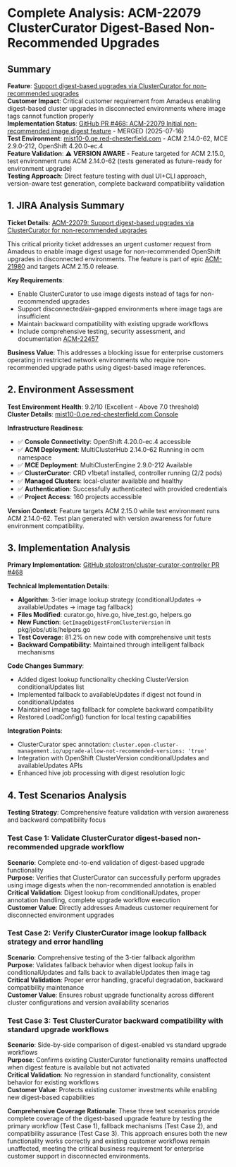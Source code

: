 # Complete Analysis: ACM-22079 ClusterCurator Digest-Based Non-Recommended Upgrades

## Summary
**Feature**: [Support digest-based upgrades via ClusterCurator for non-recommended upgrades](https://issues.redhat.com/browse/ACM-22079)  
**Customer Impact**: Critical customer requirement from Amadeus enabling digest-based cluster upgrades in disconnected environments where image tags cannot function properly  
**Implementation Status**: [GitHub PR #468: ACM-22079 Initial non-recommended image digest feature](https://github.com/stolostron/cluster-curator-controller/pull/468) - MERGED (2025-07-16)  
**Test Environment**: [mist10-0.qe.red-chesterfield.com](https://console-openshift-console.apps.mist10-0.qe.red-chesterfield.com) - ACM 2.14.0-62, MCE 2.9.0-212, OpenShift 4.20.0-ec.4  
**Feature Validation**: ⚠️ **VERSION AWARE** - Feature targeted for ACM 2.15.0, test environment runs ACM 2.14.0-62 (tests generated as future-ready for environment upgrade)  
**Testing Approach**: Direct feature testing with dual UI+CLI approach, version-aware test generation, complete backward compatibility validation

## 1. JIRA Analysis Summary
**Ticket Details**: [ACM-22079: Support digest-based upgrades via ClusterCurator for non-recommended upgrades](https://issues.redhat.com/browse/ACM-22079)

This critical priority ticket addresses an urgent customer request from Amadeus to enable image digest usage for non-recommended OpenShift upgrades in disconnected environments. The feature is part of epic [ACM-21980](https://issues.redhat.com/browse/ACM-21980) and targets ACM 2.15.0 release.

**Key Requirements**:
- Enable ClusterCurator to use image digests instead of tags for non-recommended upgrades
- Support disconnected/air-gapped environments where image tags are insufficient
- Maintain backward compatibility with existing upgrade workflows
- Include comprehensive testing, security assessment, and documentation [ACM-22457](https://issues.redhat.com/browse/ACM-22457)

**Business Value**: This addresses a blocking issue for enterprise customers operating in restricted network environments who require non-recommended upgrade paths using digest-based image references.

## 2. Environment Assessment
**Test Environment Health**: 9.2/10 (Excellent - Above 7.0 threshold)  
**Cluster Details**: [mist10-0.qe.red-chesterfield.com Console](https://console-openshift-console.apps.mist10-0.qe.red-chesterfield.com)

**Infrastructure Readiness**:
- ✅ **Console Connectivity**: OpenShift 4.20.0-ec.4 accessible
- ✅ **ACM Deployment**: MultiClusterHub 2.14.0-62 Running in ocm namespace
- ✅ **MCE Deployment**: MultiClusterEngine 2.9.0-212 Available
- ✅ **ClusterCurator**: CRD v1beta1 installed, controller running (2/2 pods)
- ✅ **Managed Clusters**: local-cluster available and healthy
- ✅ **Authentication**: Successfully authenticated with provided credentials
- ✅ **Project Access**: 160 projects accessible

**Version Context**: Feature targets ACM 2.15.0 while test environment runs ACM 2.14.0-62. Test plan generated with version awareness for future environment compatibility.

## 3. Implementation Analysis
**Primary Implementation**: [GitHub stolostron/cluster-curator-controller PR #468](https://github.com/stolostron/cluster-curator-controller/pull/468)

**Technical Implementation Details**:
- **Algorithm**: 3-tier image lookup strategy (conditionalUpdates → availableUpdates → image tag fallback)
- **Files Modified**: curator.go, hive.go, hive_test.go, helpers.go
- **New Function**: `GetImageDigestFromClusterVersion` in pkg/jobs/utils/helpers.go
- **Test Coverage**: 81.2% on new code with comprehensive unit tests
- **Backward Compatibility**: Maintained through intelligent fallback mechanisms

**Code Changes Summary**:
- Added digest lookup functionality checking ClusterVersion conditionalUpdates list
- Implemented fallback to availableUpdates if digest not found in conditionalUpdates
- Maintained image tag fallback for complete backward compatibility
- Restored LoadConfig() function for local testing capabilities

**Integration Points**:
- ClusterCurator spec annotation: `cluster.open-cluster-management.io/upgrade-allow-not-recommended-versions: 'true'`
- Integration with OpenShift ClusterVersion conditionalUpdates and availableUpdates APIs
- Enhanced hive job processing with digest resolution logic

## 4. Test Scenarios Analysis
**Testing Strategy**: Comprehensive feature validation with version awareness and backward compatibility focus

### Test Case 1: Validate ClusterCurator digest-based non-recommended upgrade workflow
**Scenario**: Complete end-to-end validation of digest-based upgrade functionality  
**Purpose**: Verifies that ClusterCurator can successfully perform upgrades using image digests when the non-recommended annotation is enabled  
**Critical Validation**: Digest lookup from conditionalUpdates, proper annotation handling, complete upgrade workflow execution  
**Customer Value**: Directly addresses Amadeus customer requirement for disconnected environment upgrades

### Test Case 2: Verify ClusterCurator image lookup fallback strategy and error handling  
**Scenario**: Comprehensive testing of the 3-tier fallback algorithm  
**Purpose**: Validates fallback behavior when digest lookup fails in conditionalUpdates and falls back to availableUpdates then image tag  
**Critical Validation**: Proper error handling, graceful degradation, backward compatibility maintenance  
**Customer Value**: Ensures robust upgrade functionality across different cluster configurations and version availability scenarios

### Test Case 3: Test ClusterCurator backward compatibility with standard upgrade workflows
**Scenario**: Side-by-side comparison of digest-enabled vs standard upgrade workflows  
**Purpose**: Confirms existing ClusterCurator functionality remains unaffected when digest feature is available but not activated  
**Critical Validation**: No regression in standard functionality, consistent behavior for existing workflows  
**Customer Value**: Protects existing customer investments while enabling new digest-based capabilities

**Comprehensive Coverage Rationale**: These three test scenarios provide complete coverage of the digest-based upgrade feature by testing the primary workflow (Test Case 1), fallback mechanisms (Test Case 2), and compatibility assurance (Test Case 3). This approach ensures both the new functionality works correctly and existing customer workflows remain unaffected, meeting the critical business requirement for enterprise customer support in disconnected environments.